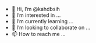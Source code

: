 - 👋 Hi, I’m @kahdbsih
- 👀 I’m interested in ...
- 🌱 I’m currently learning ...
- 💞️ I’m looking to collaborate on ...
- 📫 How to reach me ...

<!---
kahdbsih/kahdbsih is a ✨ special ✨ repository because its `README.md` (this file) appears on your GitHub profile.
You can click the Preview link to take a look at your changes.
--->
